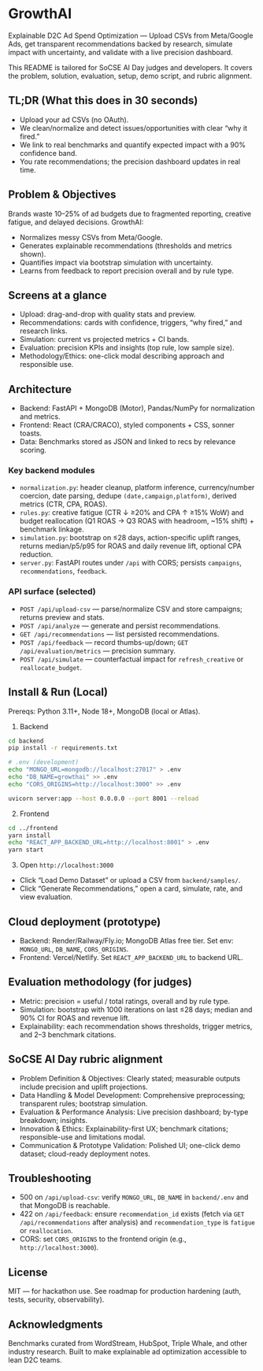 # GrowthAI

Explainable D2C Ad Spend Optimization — Upload CSVs from Meta/Google Ads, get transparent recommendations backed by research, simulate impact with uncertainty, and validate with a live precision dashboard.

This README is tailored for SoCSE AI Day judges and developers. It covers the problem, solution, evaluation, setup, demo script, and rubric alignment.

## TL;DR (What this does in 30 seconds)
- Upload your ad CSVs (no OAuth).
- We clean/normalize and detect issues/opportunities with clear “why it fired.”
- We link to real benchmarks and quantify expected impact with a 90% confidence band.
- You rate recommendations; the precision dashboard updates in real time.

## Problem & Objectives
Brands waste 10–25% of ad budgets due to fragmented reporting, creative fatigue, and delayed decisions. GrowthAI:
- Normalizes messy CSVs from Meta/Google.
- Generates explainable recommendations (thresholds and metrics shown).
- Quantifies impact via bootstrap simulation with uncertainty.
- Learns from feedback to report precision overall and by rule type.

## Screens at a glance
- Upload: drag-and-drop with quality stats and preview.
- Recommendations: cards with confidence, triggers, “why fired,” and research links.
- Simulation: current vs projected metrics + CI bands.
- Evaluation: precision KPIs and insights (top rule, low sample size).
- Methodology/Ethics: one-click modal describing approach and responsible use.

## Architecture
- Backend: FastAPI + MongoDB (Motor), Pandas/NumPy for normalization and metrics.
- Frontend: React (CRA/CRACO), styled components + CSS, sonner toasts.
- Data: Benchmarks stored as JSON and linked to recs by relevance scoring.

### Key backend modules
- `normalization.py`: header cleanup, platform inference, currency/number coercion, date parsing, dedupe `(date,campaign,platform)`, derived metrics (CTR, CPA, ROAS).
- `rules.py`: creative fatigue (CTR ↓ ≥20% and CPA ↑ ≥15% WoW) and budget reallocation (Q1 ROAS → Q3 ROAS with headroom, ~15% shift) + benchmark linkage.
- `simulation.py`: bootstrap on ≤28 days, action-specific uplift ranges, returns median/p5/p95 for ROAS and daily revenue lift, optional CPA reduction.
- `server.py`: FastAPI routes under `/api` with CORS; persists `campaigns`, `recommendations`, `feedback`.

### API surface (selected)
- `POST /api/upload-csv` — parse/normalize CSV and store campaigns; returns preview and stats.
- `POST /api/analyze` — generate and persist recommendations.
- `GET /api/recommendations` — list persisted recommendations.
- `POST /api/feedback` — record thumbs-up/down; `GET /api/evaluation/metrics` — precision summary.
- `POST /api/simulate` — counterfactual impact for `refresh_creative` or `reallocate_budget`.

## Install & Run (Local)
Prereqs: Python 3.11+, Node 18+, MongoDB (local or Atlas).

1) Backend
```bash
cd backend
pip install -r requirements.txt

# .env (development)
echo "MONGO_URL=mongodb://localhost:27017" > .env
echo "DB_NAME=growthai" >> .env
echo "CORS_ORIGINS=http://localhost:3000" >> .env

uvicorn server:app --host 0.0.0.0 --port 8001 --reload
```

2) Frontend
```bash
cd ../frontend
yarn install
echo "REACT_APP_BACKEND_URL=http://localhost:8001" > .env
yarn start
```

3) Open `http://localhost:3000`
- Click “Load Demo Dataset” or upload a CSV from `backend/samples/`.
- Click “Generate Recommendations,” open a card, simulate, rate, and view evaluation.

## Cloud deployment (prototype)
- Backend: Render/Railway/Fly.io; MongoDB Atlas free tier. Set env: `MONGO_URL`, `DB_NAME`, `CORS_ORIGINS`.
- Frontend: Vercel/Netlify. Set `REACT_APP_BACKEND_URL` to backend URL.

## Evaluation methodology (for judges)
- Metric: precision = useful / total ratings, overall and by rule type.
- Simulation: bootstrap with 1000 iterations on last ≤28 days; median and 90% CI for ROAS and revenue lift.
- Explainability: each recommendation shows thresholds, trigger metrics, and 2–3 benchmark citations.

## SoCSE AI Day rubric alignment
- Problem Definition & Objectives: Clearly stated; measurable outputs include precision and uplift projections.
- Data Handling & Model Development: Comprehensive preprocessing; transparent rules; bootstrap simulation.
- Evaluation & Performance Analysis: Live precision dashboard; by-type breakdown; insights.
- Innovation & Ethics: Explainability-first UX; benchmark citations; responsible-use and limitations modal.
- Communication & Prototype Validation: Polished UI; one-click demo dataset; cloud-ready deployment notes.


## Troubleshooting
- 500 on `/api/upload-csv`: verify `MONGO_URL`, `DB_NAME` in `backend/.env` and that MongoDB is reachable.
- 422 on `/api/feedback`: ensure `recommendation_id` exists (fetch via `GET /api/recommendations` after analysis) and `recommendation_type` is `fatigue` or `reallocation`.
- CORS: set `CORS_ORIGINS` to the frontend origin (e.g., `http://localhost:3000`).

## License
MIT — for hackathon use. See roadmap for production hardening (auth, tests, security, observability).

## Acknowledgments
Benchmarks curated from WordStream, HubSpot, Triple Whale, and other industry research. Built to make explainable ad optimization accessible to lean D2C teams.
